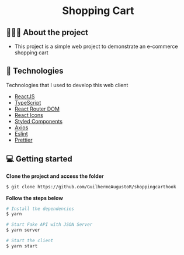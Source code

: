 <h1 align="center">
	<!-- <img alt="Logo" src=".github/logo.png" width="200px" /> -->
  Shopping Cart
</h1>

## 👨🏻‍💻 About the project

- <p >This project is a simple web project to demonstrate an e-commerce shopping cart</p>

## 🚀 Technologies

Technologies that I used to develop this web client

- [ReactJS](https://reactjs.org/)
- [TypeScript](https://www.typescriptlang.org/)
- [React Router DOM](https://reacttraining.com/react-router/)
- [React Icons](https://react-icons.netlify.com/#/)
- [Styled Components](https://styled-components.com/)
- [Axios](https://github.com/axios/axios)
- [Eslint](https://eslint.org/)
- [Prettier](https://prettier.io/)

## 💻 Getting started

**Clone the project and access the folder**

```bash
$ git clone https://github.com/GuilhermeAugustoR/shoppingcarthook
```

**Follow the steps below**

```bash
# Install the dependencies
$ yarn

# Start Fake API with JSON Server
$ yarn server

# Start the client
$ yarn start
```
